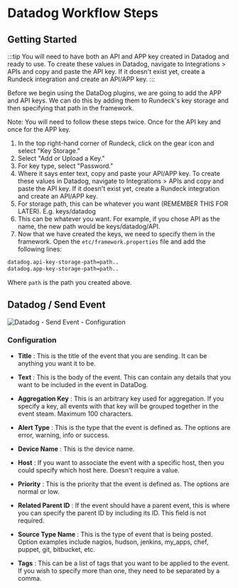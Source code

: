# Datadog Workflow Steps

## Getting Started

:::tip
You will need to have both an API and APP key created in Datadog and ready to use. To create these values in Datadog, navigate to Integrations > APIs and copy and paste the API key. If it doesn't exist yet, create a Rundeck integration and create an API/APP key. 
:::

Before we begin using the DataDog plugins, we are going to add the APP and API keys. We can do this by adding them to Rundeck's key storage and then specifying that path in the framework. 

Note: You will need to follow these steps twice. Once for the API key and once for the APP key. 

1. In the top right-hand corner of Rundeck, click on the gear icon and select "Key Storage."
2. Select "Add or Upload a Key."
3. For key type, select "Password."
4. Where it says enter text, copy and paste your API/APP key. To create these values in Datadog, navigate to Integrations > APIs and copy and paste the API key. If it doesn't exist yet, create a Rundeck integration and create an API/APP key.
5. For storage path, this can be whatever you want (REMEMBER THIS FOR LATER). E.g. keys/datadog
6. This can be whatever you want. For example, if you chose API as the name, the new path would be keys/datadog/API.
7. Now that we have created the keys, we need to specify them in the framework. Open the `etc/framework.properties` file and add the following lines:

```bash
datadog.api-key-storage-path=path..
datadog.app-key-storage-path=path..
```
Where `path` is the path you created above. 


## Datadog / Send Event

![Datadog - Send Event - Configuration](~@assets/img/datadog_send.png)

### Configuration

- **Title**
: This is the title of the event that you are sending. It can be anything you want it to be. 

- **Text**
: This is the body of the event. This can contain any details that you want to be included in the event in DataDog.

- **Aggregation Key**
: This is an arbitrary key used for aggregation. If you specify a key, all events with that key will be grouped together in the event steam. Maximum 100 characters.

- **Alert Type**
: This is the type that the event is defined as. The options are error, warning, info or success. 

- **Device Name**
: This is the device name.

- **Host**
: If you want to associate the event with a specific host, then you could specify which host here. Doesn't require a value.

- **Priority**
: This is the priority that the event is defined as. The options are normal or low.

- **Related Parent ID**
: If the event should have a parent event, this is where you can specify the parent ID by including its ID. This field is not required.

- **Source Type Name**
: This is the type of event that is being posted. Option examples include nagios, hudson, jenkins, my_apps, chef, puppet, git, bitbucket, etc.

- **Tags**
: This can be a list of tags that you want to be applied to the event. If you wish to specify more than one, they need to be separated by a comma.
